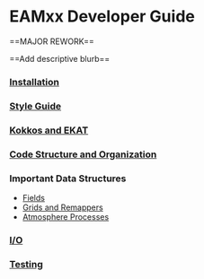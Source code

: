 # EAMxx Developer Guide

==MAJOR REWORK==

==Add descriptive blurb==

### [Installation](../common/installation.md)
### [Style Guide](style_guide.md)
### [Kokkos and EKAT](kokkos_ekat.md)
### [Code Structure and Organization](code_structure.md)
### Important Data Structures
  * [Fields](field.md)
  * [Grids and Remappers](grid.md)
  * [Atmosphere Processes](processes.md)
### [I/O](io.md)
### [Testing](dev_testing/index.md)
